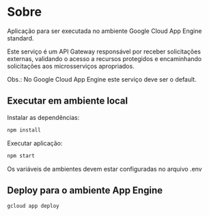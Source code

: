 # Sobre

Aplicação para ser executada no ambiente Google Cloud App Engine standard.

Este serviço é um API Gateway responsável por receber solicitações externas, validando o acesso a recursos protegidos e encaminhando solicitações aos microsserviços apropriados.

Obs.: No Google Cloud App Engine este serviço deve ser o default.

## Executar em ambiente local

Instalar as dependências:

```sh
npm install
```

Executar aplicação:

```sh
npm start
```

Os variáveis de ambientes devem estar configuradas no arquivo .env

## Deploy para o ambiente App Engine

```sh
gcloud app deploy
```